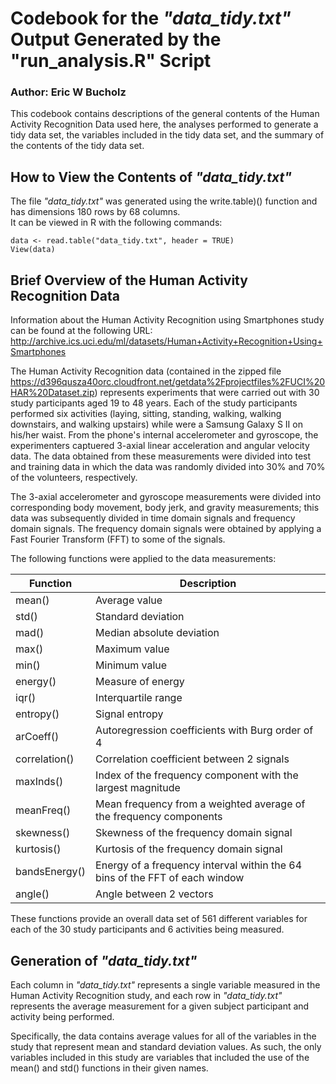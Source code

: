 # Codebook for the *"data_tidy.txt"* Output Generated by the "run_analysis.R" Script
### Author: Eric W Bucholz

This codebook contains descriptions of the general contents of the Human Activity Recognition Data used here, the analyses performed to generate a tidy data set, the variables included in the tidy data set, and the summary of the contents of the tidy data set.  

## How to View the Contents of *"data_tidy.txt"*
The file *"data_tidy.txt"* was generated using the write.table)() function and has dimensions 180 rows by 68 columns.  
It can be viewed in R with the following commands:  

    data <- read.table("data_tidy.txt", header = TRUE)
    View(data)

## Brief Overview of the Human Activity Recognition Data
Information about the Human Activity Recognition using Smartphones study can be found at the following URL:  
http://archive.ics.uci.edu/ml/datasets/Human+Activity+Recognition+Using+Smartphones  

The Human Activity Recognition data (contained in the zipped file https://d396qusza40orc.cloudfront.net/getdata%2Fprojectfiles%2FUCI%20HAR%20Dataset.zip) represents experiments that were carried out with 30 study participants aged 19 to 48 years. Each of the study participants performed six activities (laying, sitting, standing, walking, walking downstairs, and walking upstairs) while were a Samsung Galaxy S II on his/her waist. From the phone's internal accelerometer and gyroscope, the experimenters captuered 3-axial linear acceleration and angular velocity data. The data obtained from these measurements were divided into test and training data in which the data was randomly divided into 30% and 70% of the volunteers, respectively.

The 3-axial accelerometer and gyroscope measurements were divided into corresponding body movement, body jerk, and gravity measurements; this data was subsequently divided in time domain signals and frequency domain signals. The frequency domain signals were obtained by applying a Fast Fourier Transform (FFT) to some of the signals.  

The following functions were applied to the data measurements: 

Function | Description
-------- | -----------
mean() | Average value
std() | Standard deviation
mad() | Median absolute deviation
max() | Maximum value
min() | Minimum value
energy() | Measure of energy
iqr() | Interquartile range
entropy() | Signal entropy
arCoeff() | Autoregression coefficients with Burg order of 4
correlation() | Correlation coefficient between 2 signals
maxInds() | Index of the frequency component with the largest magnitude
meanFreq() | Mean frequency from a weighted average of the frequency components 
skewness() | Skewness of the frequency domain signal
kurtosis() | Kurtosis of the frequency domain signal
bandsEnergy() | Energy of a frequency interval within the 64 bins of the FFT of each window
angle() | Angle between 2 vectors

These functions provide an overall data set of 561 different variables for each of the 30 study participants and 6 activities being measured.

## Generation of *"data_tidy.txt"*
Each column in *"data_tidy.txt"*  represents a single variable measured in the Human Activity Recognition study, and each row in *"data_tidy.txt"* represents the average measurement for a given subject participant and activity being performed.  

Specifically, the data contains average values for all of the variables in the study that represent mean and standard deviation values. As such, the only variables included in this study are variables that included the use of the mean() and std() functions in their given names.  
